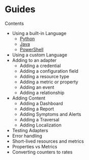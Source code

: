 Guides
======
Contents
* Using a built-in Language
  * [Python](python_project.md)
  * [Java](powershell_project.md)
  * [PowerShell](powershell_project.md)
* Using a custom Language
* Adding to an adapter
  * Adding a credential
  * Adding a configuration field
  * Adding a resource type
  * Adding a metric or property
  * Adding an event
  * Adding a relationship
* Adding Content
  * Adding a Dashboard
  * Adding a Report
  * Adding Symptoms and Alerts
  * Adding a Traversal
  * Adding Localization
* Testing Adapters
* Error handling
* Short-lived resources and metrics
* Properties vs Metrics
* Converting counters to rates
